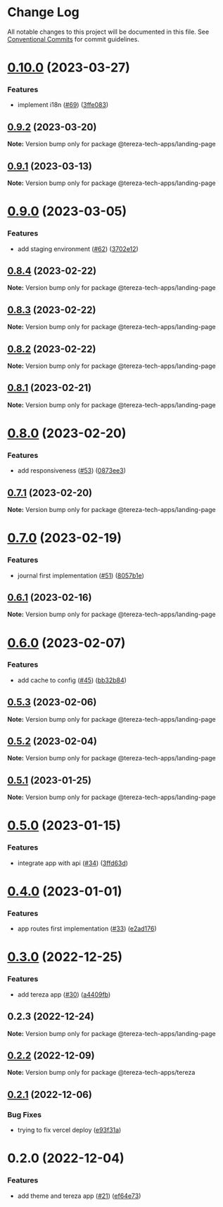 # Change Log

All notable changes to this project will be documented in this file.
See [Conventional Commits](https://conventionalcommits.org) for commit guidelines.

# [0.10.0](https://github.com/terezatech/tereza-tech/compare/@tereza-tech-apps/landing-page@0.9.2...@tereza-tech-apps/landing-page@0.10.0) (2023-03-27)

### Features

- implement i18n ([#69](https://github.com/terezatech/tereza-tech/issues/69)) ([3ffe083](https://github.com/terezatech/tereza-tech/commit/3ffe083d5e21d456bcdb5c55cdce6d3ca8acc45d))

## [0.9.2](https://github.com/terezatech/tereza-tech/compare/@tereza-tech-apps/landing-page@0.9.1...@tereza-tech-apps/landing-page@0.9.2) (2023-03-20)

**Note:** Version bump only for package @tereza-tech-apps/landing-page

## [0.9.1](https://github.com/terezatech/tereza-tech/compare/@tereza-tech-apps/landing-page@0.9.0...@tereza-tech-apps/landing-page@0.9.1) (2023-03-13)

**Note:** Version bump only for package @tereza-tech-apps/landing-page

# [0.9.0](https://github.com/terezatech/tereza-tech/compare/@tereza-tech-apps/landing-page@0.8.4...@tereza-tech-apps/landing-page@0.9.0) (2023-03-05)

### Features

- add staging environment ([#62](https://github.com/terezatech/tereza-tech/issues/62)) ([3702e12](https://github.com/terezatech/tereza-tech/commit/3702e12745a64d87ff358b7b06614f5580981f6b))

## [0.8.4](https://github.com/terezatech/tereza-tech/compare/@tereza-tech-apps/landing-page@0.8.3...@tereza-tech-apps/landing-page@0.8.4) (2023-02-22)

**Note:** Version bump only for package @tereza-tech-apps/landing-page

## [0.8.3](https://github.com/terezatech/tereza-tech/compare/@tereza-tech-apps/landing-page@0.8.2...@tereza-tech-apps/landing-page@0.8.3) (2023-02-22)

**Note:** Version bump only for package @tereza-tech-apps/landing-page

## [0.8.2](https://github.com/terezatech/tereza-tech/compare/@tereza-tech-apps/landing-page@0.8.1...@tereza-tech-apps/landing-page@0.8.2) (2023-02-22)

**Note:** Version bump only for package @tereza-tech-apps/landing-page

## [0.8.1](https://github.com/terezatech/tereza-tech/compare/@tereza-tech-apps/landing-page@0.8.0...@tereza-tech-apps/landing-page@0.8.1) (2023-02-21)

**Note:** Version bump only for package @tereza-tech-apps/landing-page

# [0.8.0](https://github.com/terezatech/tereza-tech/compare/@tereza-tech-apps/landing-page@0.7.1...@tereza-tech-apps/landing-page@0.8.0) (2023-02-20)

### Features

- add responsiveness ([#53](https://github.com/terezatech/tereza-tech/issues/53)) ([0873ee3](https://github.com/terezatech/tereza-tech/commit/0873ee3f130c8904f76605989800bdc443d8c3a8))

## [0.7.1](https://github.com/terezatech/tereza-tech/compare/@tereza-tech-apps/landing-page@0.7.0...@tereza-tech-apps/landing-page@0.7.1) (2023-02-20)

**Note:** Version bump only for package @tereza-tech-apps/landing-page

# [0.7.0](https://github.com/terezatech/tereza-tech/compare/@tereza-tech-apps/landing-page@0.6.1...@tereza-tech-apps/landing-page@0.7.0) (2023-02-19)

### Features

- journal first implementation ([#51](https://github.com/terezatech/tereza-tech/issues/51)) ([8057b1e](https://github.com/terezatech/tereza-tech/commit/8057b1e42c022af10d526a6fe8016cfacbb6aff9))

## [0.6.1](https://github.com/terezatech/tereza-tech/compare/@tereza-tech-apps/landing-page@0.6.0...@tereza-tech-apps/landing-page@0.6.1) (2023-02-16)

**Note:** Version bump only for package @tereza-tech-apps/landing-page

# [0.6.0](https://github.com/terezatech/tereza-tech/compare/@tereza-tech-apps/landing-page@0.5.3...@tereza-tech-apps/landing-page@0.6.0) (2023-02-07)

### Features

- add cache to config ([#45](https://github.com/terezatech/tereza-tech/issues/45)) ([bb32b84](https://github.com/terezatech/tereza-tech/commit/bb32b846a20c9a01f6ac2136aea0a50afce04b20))

## [0.5.3](https://github.com/terezatech/tereza-tech/compare/@tereza-tech-apps/landing-page@0.5.2...@tereza-tech-apps/landing-page@0.5.3) (2023-02-06)

**Note:** Version bump only for package @tereza-tech-apps/landing-page

## [0.5.2](https://github.com/terezatech/tereza-tech/compare/@tereza-tech-apps/landing-page@0.5.1...@tereza-tech-apps/landing-page@0.5.2) (2023-02-04)

**Note:** Version bump only for package @tereza-tech-apps/landing-page

## [0.5.1](https://github.com/terezatech/tereza-tech/compare/@tereza-tech-apps/landing-page@0.5.0...@tereza-tech-apps/landing-page@0.5.1) (2023-01-25)

**Note:** Version bump only for package @tereza-tech-apps/landing-page

# [0.5.0](https://github.com/terezatech/tereza-tech/compare/@tereza-tech-apps/landing-page@0.4.0...@tereza-tech-apps/landing-page@0.5.0) (2023-01-15)

### Features

- integrate app with api ([#34](https://github.com/terezatech/tereza-tech/issues/34)) ([3ffd63d](https://github.com/terezatech/tereza-tech/commit/3ffd63d1c530e584702860085df58d9632c67381))

# [0.4.0](https://github.com/terezatech/tereza-tech/compare/@tereza-tech-apps/landing-page@0.3.0...@tereza-tech-apps/landing-page@0.4.0) (2023-01-01)

### Features

- app routes first implementation ([#33](https://github.com/terezatech/tereza-tech/issues/33)) ([e2ad176](https://github.com/terezatech/tereza-tech/commit/e2ad1768d96cf9859a552d3b1c9f62300c4373b2))

# [0.3.0](https://github.com/terezatech/tereza-tech/compare/@tereza-tech-apps/landing-page@0.2.3...@tereza-tech-apps/landing-page@0.3.0) (2022-12-25)

### Features

- add tereza app ([#30](https://github.com/terezatech/tereza-tech/issues/30)) ([a4409fb](https://github.com/terezatech/tereza-tech/commit/a4409fbc730459f8a88a59b8af26456c59c4bd71))

## 0.2.3 (2022-12-24)

**Note:** Version bump only for package @tereza-tech-apps/landing-page

## [0.2.2](https://github.com/terezatech/tereza-tech/compare/@tereza-tech-apps/tereza@0.2.1...@tereza-tech-apps/tereza@0.2.2) (2022-12-09)

**Note:** Version bump only for package @tereza-tech-apps/tereza

## [0.2.1](https://github.com/terezatech/tereza-tech/compare/@tereza-tech-apps/tereza@0.2.0...@tereza-tech-apps/tereza@0.2.1) (2022-12-06)

### Bug Fixes

- trying to fix vercel deploy ([e93f31a](https://github.com/terezatech/tereza-tech/commit/e93f31a3c78e7a20323812b4902b559ad26579aa))

# 0.2.0 (2022-12-04)

### Features

- add theme and tereza app ([#21](https://github.com/terezatech/tereza-tech/issues/21)) ([ef64e73](https://github.com/terezatech/tereza-tech/commit/ef64e73df3b47339d39ba0ff946afcfe655c6eaa))
